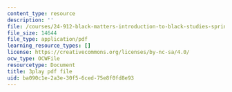 ```yaml
---
content_type: resource
description: ''
file: /courses/24-912-black-matters-introduction-to-black-studies-spring-2017/ba090c1e2a3e30f56ced75e8f0fd8e93_WdQUiCPvcvw.pdf
file_size: 14644
file_type: application/pdf
learning_resource_types: []
license: https://creativecommons.org/licenses/by-nc-sa/4.0/
ocw_type: OCWFile
resourcetype: Document
title: 3play pdf file
uid: ba090c1e-2a3e-30f5-6ced-75e8f0fd8e93
---
```

